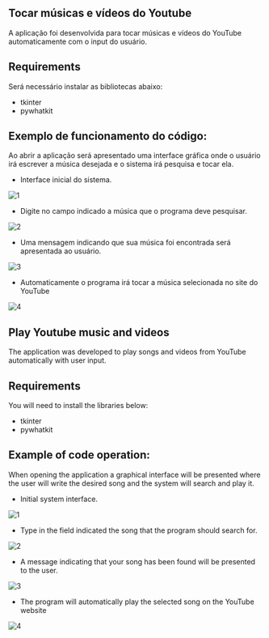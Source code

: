 ## Tocar músicas e vídeos do Youtube
A aplicação foi desenvolvida para tocar músicas e vídeos do YouTube automaticamente com o input do usuário. 

## Requirements
Será necessário instalar as bibliotecas abaixo:
* tkinter
* pywhatkit

## Exemplo de funcionamento do código:
Ao abrir a aplicação será apresentado uma interface gráfica onde o usuário irá escrever a música desejada e o sistema irá pesquisa e tocar ela.


* Interface inicial do sistema.

![1](https://user-images.githubusercontent.com/40063504/83662770-5bb18d80-a59e-11ea-98e6-09662fccb379.PNG)

* Digite no campo indicado a música que o programa deve pesquisar.

![2](https://user-images.githubusercontent.com/40063504/83662786-5fddab00-a59e-11ea-92c5-d4534c44641c.PNG)

* Uma mensagem indicando que sua música foi encontrada será apresentada ao usuário.

![3](https://user-images.githubusercontent.com/40063504/83662797-63713200-a59e-11ea-86b5-d50b6d40104f.PNG)

* Automaticamente o programa irá tocar a música selecionada no site do YouTube

![4](https://user-images.githubusercontent.com/40063504/83662817-68ce7c80-a59e-11ea-9b17-e9f746363719.PNG)


## Play Youtube music and videos
The application was developed to play songs and videos from YouTube automatically with user input.

## Requirements
You will need to install the libraries below:
* tkinter
* pywhatkit

## Example of code operation:
When opening the application a graphical interface will be presented where the user will write the desired song and the system will search and play it.


* Initial system interface.

![1](https://user-images.githubusercontent.com/40063504/83662770-5bb18d80-a59e-11ea-98e6-09662fccb379.PNG)

* Type in the field indicated the song that the program should search for.

![2](https://user-images.githubusercontent.com/40063504/83662786-5fddab00-a59e-11ea-92c5-d4534c44641c.PNG)

* A message indicating that your song has been found will be presented to the user.

![3](https://user-images.githubusercontent.com/40063504/83662797-63713200-a59e-11ea-86b5-d50b6d40104f.PNG)

* The program will automatically play the selected song on the YouTube website

![4](https://user-images.githubusercontent.com/40063504/83662817-68ce7c80-a59e-11ea-9b17-e9f746363719.PNG)

